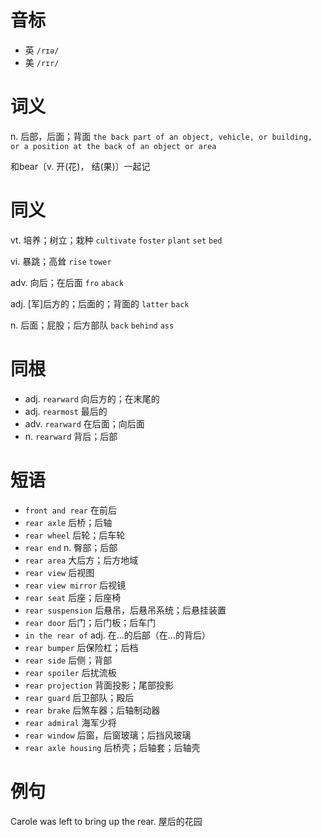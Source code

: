 # 音标

- 英 `/rɪə/`
- 美 `/rɪr/`

# 词义

n. 后部，后面；背面
`the back part of an object, vehicle, or building, or a position at the back of an object or area`



和bear〔v. 开(花)， 结(果)〕一起记

# 同义

vt. 培养；树立；栽种
`cultivate` `foster` `plant` `set` `bed`

vi. 暴跳；高耸
`rise` `tower`

adv. 向后；在后面
`fro` `aback`

adj. [军]后方的；后面的；背面的
`latter` `back`

n. 后面；屁股；后方部队
`back` `behind` `ass`

# 同根

- adj. `rearward` 向后方的；在末尾的
- adj. `rearmost` 最后的
- adv. `rearward` 在后面；向后面
- n. `rearward` 背后；后部

# 短语

- `front and rear` 在前后
- `rear axle` 后桥；后轴
- `rear wheel` 后轮；后车轮
- `rear end` n. 臀部；后部
- `rear area` 大后方；后方地域
- `rear view` 后视图
- `rear view mirror` 后视镜
- `rear seat` 后座；后座椅
- `rear suspension` 后悬吊，后悬吊系统；后悬挂装置
- `rear door` 后门；后门板；后车门
- `in the rear of` adj. 在...的后部（在...的背后）
- `rear bumper` 后保险杠；后档
- `rear side` 后侧；背部
- `rear spoiler` 后扰流板
- `rear projection` 背面投影；尾部投影
- `rear guard` 后卫部队；殿后
- `rear brake` 后煞车器；后轴制动器
- `rear admiral` 海军少将
- `rear window` 后窗，后窗玻璃；后挡风玻璃
- `rear axle housing` 后桥壳；后轴套；后轴壳

# 例句

Carole was left to bring up the rear.
屋后的花园



